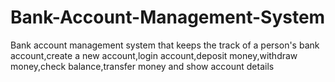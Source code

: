 # Bank-Account-Management-System
Bank account management system that keeps the track of a person's bank account,create a new account,login account,deposit money,withdraw money,check balance,transfer money and show account details

